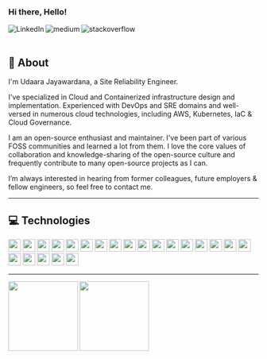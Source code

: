 ### Hi there, Hello! <img src="https://media.giphy.com/media/hvRJCLFzcasrR4ia7z/giphy.gif" width="5px">

[<img align="left" alt="LinkedIn" src="https://img.shields.io/badge/linkedin-%230077B5.svg?&style=for-the-badge&logo=linkedin&logoColor=white" />][linkedin]
[<img align="left" alt="medium" src="https://img.shields.io/badge/medium-%2312100E.svg?&style=for-the-badge&logo=medium&logoColor=white" />][medium]
[<img align="left" alt="stackoverflow" src="https://img.shields.io/badge/stack%20overflow-FE7A16?logo=stack-overflow&logoColor=white&style=for-the-badge" />][stackoverflow]
<br />
<br />

## 💬 About

I'm Udaara Jayawardana, a Site Reliability Engineer. 

I've specialized in Cloud and Containerized infrastructure design and implementation. Experienced with DevOps and SRE domains and well-versed in numerous cloud technologies, including AWS, Kubernetes, IaC & Cloud Governance.

I am an open-source enthusiast and maintainer. I've been part of various FOSS communities and learned a lot from them. I love the core values of collaboration and knowledge-sharing of the open-source culture and frequently contribute to many open-source projects as I can.

I’m always interested in hearing from former colleagues, future employers & fellow engineers, so feel free to contact me.

<hr>

## 💻 Technologies

<p>
<img height="25" src="https://img.shields.io/badge/-AWS-000?&logo=Amazon-AWS&logoColor=F90">
<img height="25" src="https://img.shields.io/badge/-Azure-000?&logo=Microsoft-Azure&logoColor=007FFF">
<img height="25" src="https://img.shields.io/badge/-Terraform-000?&logo=terraform&logoColor=674EA7">
<img height="25" src="https://img.shields.io/badge/-Ansible-000?&logo=ansible">
<img height="25" src="https://img.shields.io/badge/-Docker-000?&logo=Docker">
<img height="25" src="https://img.shields.io/badge/-Kubernetes-000?&logo=Kubernetes">
<img height="25" src="https://img.shields.io/badge/-Helm-000?&logo=helm&logoColor=007FFF">
<img height="25" src="https://img.shields.io/badge/-Fluentd-000?&logo=fluentd">
<img height="25" src="https://img.shields.io/badge/-OPA-000?&logo=OPA">
<img height="25" src="https://img.shields.io/badge/-Argo-000?&logo=Argo">
<img height="25" src="https://img.shields.io/badge/-Rancher-000?&logo=rancher&logoColor=007FFF">
<img height="25" src="https://img.shields.io/badge/-Jenkins-000?&logo=Jenkins">
<img height="25" src="https://img.shields.io/badge/-GitLab-000?&logo=Gitlab">
<img height="25" src="https://img.shields.io/badge/-SonarQube-000?&logo=sonarqube">
<img height="25" src="https://img.shields.io/badge/-NewRelic-000?&logo=newrelic&logoColor=A2C4C9">
<img height="25" src="https://img.shields.io/badge/-Dynatrace-000?&logo=dynatrace">
<img height="25" src="https://img.shields.io/badge/-Prometheus-000?&logo=prometheus">
<img height="25" src="https://img.shields.io/badge/-Grafana-000?&logo=grafana">
<img height="25" src="https://img.shields.io/badge/-RedHat-000?&logo=Redhat&logoColor=CC0000">
<img height="25" src="https://img.shields.io/badge/-Debian-000?&logo=Debian&logoColor=660000">
<img height="25" src="https://img.shields.io/badge/-Python-000?&logo=Python&logoColor=FEE907">
<img height="25" src="https://img.shields.io/badge/-Go-000?&logo=Go">
</p>
<hr>


<img height="140px" align="left" src="https://github-readme-stats.vercel.app/api?username=udaara&show_icons=true&hide=html&layout=compact&theme=gotham"/>
<img height="140px" align="left" src="https://github-readme-stats.vercel.app/api/top-langs/?username=udaara&hide=html&layout=compact&theme=gotham"/>


[medium]: https://udaara.medium.com/
[linkedin]: https://www.linkedin.com/in/udaara/
[stackoverflow]: https://stackoverflow.com/users/6236161/sauj
